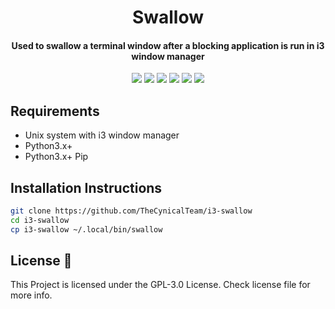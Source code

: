 <h1 align="center">
  Swallow
</h1>
<h4 align="center">Used to swallow a terminal window after a blocking application is run in i3 window manager</h4>

<p align="center">
  <img src="https://img.shields.io/badge/Maintained%3F-Yes-green?style=for-the-badge">
  <img src="https://img.shields.io/github/license/TheCynicalTeam/i3-swallow?style=for-the-badge">
  <img src="https://img.shields.io/github/issues/TheCynicalTeam/i3-swallow?color=violet&style=for-the-badge">
  <img src="https://img.shields.io/github/stars/TheCynicalTeam/i3-swallow?style=for-the-badge">
  <img src="https://img.shields.io/github/forks/TheCynicalTeam/i3-swallow?color=teal&style=for-the-badge">
  <img src="https://github.com/TheCynicalTeam/i3-swallow/blob/main/Swallow.gif">
</p>


## Requirements
* Unix system with i3 window manager
* Python3.x+
* Python3.x+ Pip

## Installation Instructions
```bash
git clone https://github.com/TheCynicalTeam/i3-swallow
cd i3-swallow
cp i3-swallow ~/.local/bin/swallow
```

## License :scroll:
This Project is licensed under the GPL-3.0 License. Check license file for more info.
